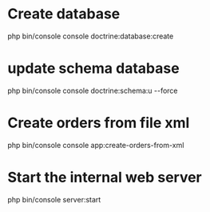 # Create database 
php bin/console console doctrine:database:create

# update schema database 
php bin/console console doctrine:schema:u --force

# Create orders from file xml

php bin/console console app:create-orders-from-xml

# Start the internal web server

php bin/console server:start